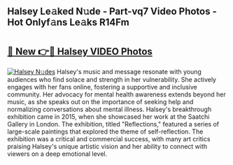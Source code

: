 ## Halsey Le𝚊ked N𝚞de - Part-vq7 Video Photos - Hot Onlyf𝚊ns Le𝚊ks R14Fm

# <h2><a href="http://ab33562.deff.icu/?id=Halsey">🔗 New 👉🔴 Halsey VIDEO Photos</a></h2>

[![Halsey N𝚞des](https://i.imgur.com/rIISA9y.gif)](http://ab33562.deff.icu/?id=Halsey)
Halsey's music and message resonate with young audiences who find solace and strength in her vulnerability. She actively engages with her fans online, fostering a supportive and inclusive community. Her advocacy for mental health awareness extends beyond her music, as she speaks out on the importance of seeking help and normalizing conversations about mental illness. Halsey's breakthrough exhibition came in 2015, when she showcased her work at the Saatchi Gallery in London. The exhibition, titled "Reflections," featured a series of large-scale paintings that explored the theme of self-reflection. The exhibition was a critical and commercial success, with many art critics praising Halsey's unique artistic vision and her ability to connect with viewers on a deep emotional level.
